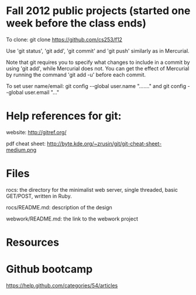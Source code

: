 Fall 2012 public projects (started one week before the class ends)
=========================

To clone: git clone https://github.com/cs253/f12

Use 'git status', 'git add', 'git commit' and 'git push' similarly as in Mercurial.  

Note that git requires you to specify what changes to include in a commit by using 'git add', while Mercurial does not.  You can get the effect of Mercurial by running the command 'git add -u' before each commit.

To set user name/email: git config --global user.name "......."  and git config --global user.email "..."

Help references for git:
=========================
website: http://gitref.org/

pdf cheat sheet:  http://byte.kde.org/~zrusin/git/git-cheat-sheet-medium.png


Files
=====
rocs: the directory for the minimalist web server, single threaded, basic GET/POST, written in Ruby.

rocs/README.md: description of the design

webwork/README.md: the link to the webwork project

Resources
=========

Github bootcamp
===============

https://help.github.com/categories/54/articles

